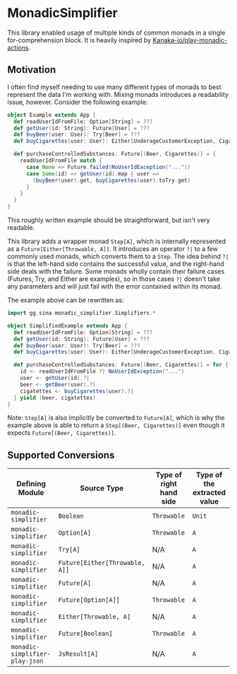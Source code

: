 # MonadicSimplifier

This library enabled usage of multiple kinds of common monads in a single for-comprehension block. It is heavily inspired by [Kanaka-io/play-monadic-actions](https://github.com/Kanaka-io/play-monadic-actions).

## Motivation
I often find myself needing to use many different types of monads to best represent the data I'm working with. Mixing monads introduces a readability issue, however. Consider the following example:


```scala 3
object Example extends App {
  def readUserIdFromFile: Option[String] = ???
  def getUser(id: String): Future[User] = ???
  def buyBeer(user: User): Try[Beer] = ???
  def buyCigarettes(user: User): Either[UnderageCustomerException, Cigarettes] = ???

  def purchaseControlledSubstances: Future[(Beer, Cigarettes)] = {
    readUserIdFromFile match {
      case None => Future.failed(NoUserIdException("..."))
      case Some(id) => getUser(id).map { user =>
        (buyBeer(user).get, buyCigarettes(user).toTry.get)
      }
    }
  }
}
```

This roughly written example should be straightforward, but isn't very readable.

This library adds a wrapper monad `Step[A]`, which is internally represented as a `Future[Either[Throwable, A]]`.
It introduces an operator `?|` to a few commonly used monads, which converts them to a `Step`.
The idea behind `?|` is that the left-hand side contains the successful value, and the right-hand side deals with the failure. Some monads wholly contain their failure cases (Futures, Try, and Either are examples), so in those cases `?|` doesn't take any parameters and will just fail with the error contained within its monad.

The example above can be rewritten as:
```scala 3
import gg.sina.monadic_simplifier.Simplifiers.*

object SimplifiedExample extends App {
  def readUserIdFromFile: Option[String] = ???
  def getUser(id: String): Future[User] = ???
  def buyBeer(user: User): Try[Beer] = ???
  def buyCigarettes(user: User): Either[UnderageCustomerException, Cigarettes] = ???

  def purchaseControlledSubstances: Future[(Beer, Cigarettes)] = for {
    id <- readUserIdFromFile ?| NoUserIdException("...")
    user <- getUser(id).?|
    beer <- getBeer(user).?|
    cigatettes <- buyCigarettes(user).?|
  } yield (beer, cigatettes)
}
```

Note: `Step[A]` is also implicitly be converted to `Future[A]`, which is why the example above is able to return a `Step[(Beer, Cigarettes)]` even though it expects `Future[(Beer, Cigarettes)]`.

## Supported Conversions

| Defining Module                  | Source Type                    | Type of right hand side | Type of the extracted value |
|----------------------------------|--------------------------------|-------------------------|-----------------------------|
| `monadic-simplifier`             | `Boolean`                      | `Throwable`             | `Unit`                      |
| `monadic-simplifier`             | `Option[A]`                    | `Throwable`             | `A`                         |
| `monadic-simplifier`             | `Try[A]`                       | N/A                     | `A`                         |
| `monadic-simplifier`             | `Future[Either[Throwable, A]]` | N/A                     | `A`                         |
| `monadic-simplifier`             | `Future[A]`                    | N/A                     | `A`                         |
| `monadic-simplifier`             | `Future[Option[A]]`            | `Throwable`             | `A`                         |
| `monadic-simplifier`             | `Either[Throwable, A]`         | N/A                     | `A`                         |
| `monadic-simplifier`             | `Future[Boolean]`              | `Throwable`             | `A`                         |
| `monadic-simplifier-play-json`   | `JsResult[A]`                  | N/A                     | `A`                         |